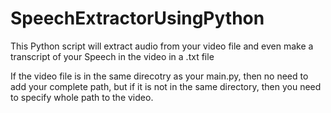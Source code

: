 # SpeechExtractorUsingPython
This Python script will extract audio from your video file and even make a transcript of your Speech in the video in a .txt file

If the video file is in the same direcotry as your main.py, then no need to add your complete path, but if it is not in the same directory, then you need to specify whole path to the video.
